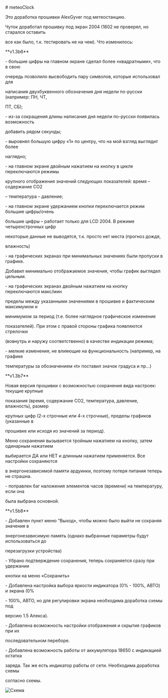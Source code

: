 ﻿\# meteoClock

Это доработка прошивки AlexGyver под метеостанцию.

Чуток доработал прошивку под экран 2004 (1602 не проверял, но старался оставить

все как было, т.к. тестировать не на чем). Что изменилось:

\*\*v1.3b6\*\*

\- большие цифры на главном экране сделал более «квадратными», что в свою

очередь позволило высвободить пару символов, которые использовал для

написания двухбуквенного обозначения дня недели по-русски (например: ПН, ЧТ,

ПТ, СБ);

\- из-за сокращения длины написания дня недели по-русски появилась возможность

добавить рядом секунды;

\- выровнял большую цифру «1» по центру, что на мой взгляд выглядит более

наглядно;

\- на главном экране двойным нажатием на кнопку в цикле переключаются режимы

крупного отображения значений следующих показателей: время – содержание СО2

– температура – давление;

\- на главном экране удержанием кнопки переключается режим большие цифры/очень

большие цифры – работает только для LCD 2004. В режиме четырехстрочных цифр

некоторые данные не выводятся, т.к. просто нет места (прогноз дождя,

влажность)

\- на графических экранах при минимальных значениях были пропуски в графике.

Добавил минимально отображаемое значения, чтобы график выглядел цельным.

\- на графических экранах двойным нажатием на кнопку переключаются макс/мин

пределы между указанными значениями в прошивке и фактическим максимумом и

минимумом за период (т.е. более наглядное графическое изменение

показателей). При этом с правой стороны графика появляются стрелочки

(вовнутрь и наружу соответственно) в качестве индикации режима;

\- мелкие изменения, не влияющие на функциональность (например, на графике

температуры за обозначением «t» поставил значок градуса и пр…)

\*\*v1.3b7\*\*

Новая версия прошивки с возможностью сохранения вида настроек: текущие крупные

показания (время, содержание СО2, температура, давление, влажность), размер

крупных цифр (2-х строчные или 4-х строчные), пределы графиков (указанные в

прошивке или исходя из значений за период).

Меню сохранения вызывается тройным нажатием на кнопку, затем одинарным нажатием

выбирается ДА или НЕТ и длинным нажатием применяется. Все настройки сохраняются

в энергонезависимой памяти ардуинки, поэтому потеря питания теперь не страшна.

\- поправлен баг наложения элементов часов (времени) на температуру, если она

была выбрана основной.

\*\*v1.5b8\*\*

\- Добавлен пункт меню “Выход», чтобы можно было выйти не сохраняя значения в

энергонезависимую память (однако выбранные параметры будут использоваться до

перезагрузки устройства)

\- Убрано подтверждение сохранения, теперь сохраняется сразу при удержании

кнопки на меню «Сохранить»

\- Добавлена настройка выбора яркости индикатора (0% - 100%, АВТО) и экрана (0%

\- 100%, АВТО, но для регулировки экрана необходима доработка схемы под

версию 1.5 Алекса).

\- Добавлена возможность настройки отображения и скрытия графиков при их

последовательном переборе.

\- Добавлена возможность работы от аккумулятора 18650 с индикацией остатка

заряда. Так же есть индикатор работы от сети. Необходима доработка схемы

согласно схемы.

![Схема](https://github.com/Norovl/meteoClock/blob/master/ScreenPhoto/scheme1.jpg)
